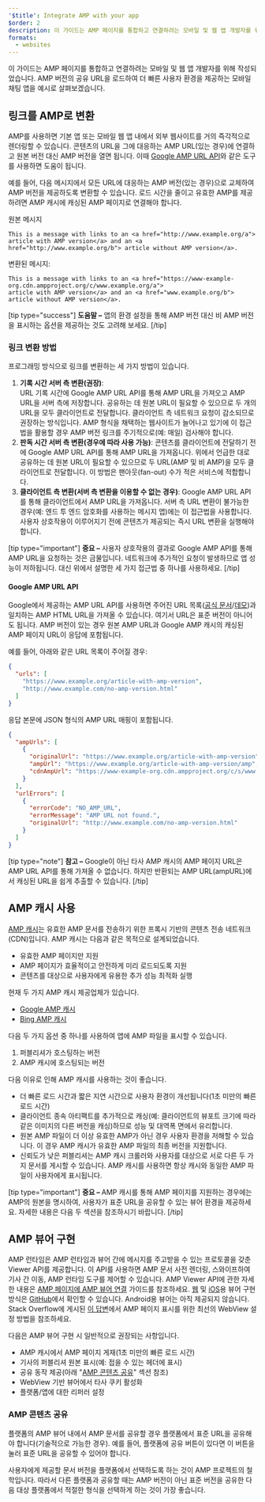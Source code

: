 ```yaml
---
'$title': Integrate AMP with your app
$order: 2
description: 이 가이드는 AMP 페이지를 통합하고 연결하려는 모바일 및 웹 앱 개발자를 위해 작성되었습니다. AMP 버전의 공유 URL을 로드하여 더 빠른 사용자 환경을 제공하는 모바일 채팅 앱을 예시로...
formats:
  - websites
---
```


이 가이드는 AMP 페이지를 통합하고 연결하려는 모바일 및 웹 앱 개발자를 위해 작성되었습니다. AMP 버전의 공유 URL을 로드하여 더 빠른 사용자 환경을 제공하는 모바일 채팅 앱을 예시로 살펴보겠습니다.

## 링크를 AMP로 변환

AMP를 사용하면 기본 앱 또는 모바일 웹 앱 내에서 외부 웹사이트를 거의 즉각적으로 렌더링할 수 있습니다. 콘텐츠의 URL을 그에 대응하는 AMP URL(있는 경우)에 연결하고 원본 버전 대신 AMP 버전을 열면 됩니다. 이때 [Google AMP URL API](https://developers.google.com/amp/cache/use-amp-url)와 같은 도구를 사용하면 도움이 됩니다.

예를 들어, 다음 메시지에서 모든 URL에 대응하는 AMP 버전(있는 경우)으로 교체하여 AMP 버전을 제공하도록 변환할 수 있습니다. 로드 시간을 줄이고 유효한 AMP를 제공하려면 AMP 캐시에 캐싱된 AMP 페이지로 연결해야 합니다.

원본 메시지

```text
This is a message with links to an <a href="http://www.example.org/a">
article with AMP version</a> and an <a href="http://www.example.org/b"> article without AMP version</a>.
```

변환된 메시지:

```text
This is a message with links to an <a href="https://www-example-org.cdn.ampproject.org/c/www.example.org/a">
article with AMP version</a> and an <a href="www.example.org/b"> article without AMP version</a>.
```

[tip type="success"] <strong>도움말 –</strong> 앱의 환경 설정을 통해 AMP 버전 대신 비 AMP 버전을 표시하는 옵션을 제공하는 것도 고려해 보세요. [/tip]

### 링크 변환 방법

프로그래밍 방식으로 링크를 변환하는 세 가지 방법이 있습니다.

1. **기록 시간 서버 측 변환(권장)**: <br> URL 기록 시간에 Google AMP URL API를 통해 AMP URL을 가져오고 AMP URL을 서버 측에 저장합니다. 공유하는 데 원본 URL이 필요할 수 있으므로 두 개의 URL을 모두 클라이언트로 전달합니다. 클라이언트 측 네트워크 요청이 감소되므로 권장하는 방식입니다. AMP 형식을 채택하는 웹사이트가 늘어나고 있기에 이 접근법을 활용할 경우 AMP 버전 링크를 주기적으로(예: 매일) 검사해야 합니다.
2. **판독 시간 서버 측 변환(경우에 따라 사용 가능)**: 콘텐츠를 클라이언트에 전달하기 전에 Google AMP URL API를 통해 AMP URL을 가져옵니다. 위에서 언급한 대로 공유하는 데 원본 URL이 필요할 수 있으므로 두 URL(AMP 및 비 AMP)을 모두 클라이언트로 전달합니다. 이 방법은 팬아웃(fan-out) 수가 적은 서비스에 적합합니다.
3. **클라이언트 측 변환(서버 측 변환을 이용할 수 없는 경우)**: Google AMP URL API를 통해 클라이언트에서 AMP URL을 가져옵니다. 서버 측 URL 변환이 불가능한 경우(예: 엔드 투 엔드 암호화를 사용하는 메시지 앱)에는 이 접근법을 사용합니다. 사용자 상호작용이 이루어지기 전에 콘텐츠가 제공되는 즉시 URL 변환을 실행해야 합니다.

[tip type="important"] <strong>중요 –</strong> 사용자 상호작용의 결과로 Google AMP API를 통해 AMP URL을 요청하는 것은 금물입니다. 네트워크에 추가적인 요청이 발생하므로 앱 성능이 저하됩니다. 대신 위에서 설명한 세 가지 접근법 중 하나를 사용하세요. [/tip]

#### Google AMP URL API

Google에서 제공하는 AMP URL API를 사용하면 주어진 URL 목록([공식 문서](https://developers.google.com/amp/cache/use-amp-url)/[데모](../../../documentation/examples/documentation/Using_the_AMP_URL_API.html))과 일치하는 AMP HTML URL을 가져올 수 있습니다. 여기서 URL은 표준 버전이 아니어도 됩니다. AMP 버전이 있는 경우 원본 AMP URL과 Google AMP 캐시의 캐싱된 AMP 페이지 URL이 응답에 포함됩니다.

예를 들어, 아래와 같은 URL 목록이 주어질 경우:

```json
{
  "urls": [
    "https://www.example.org/article-with-amp-version",
    "http://www.example.com/no-amp-version.html"
  ]
}
```

응답 본문에 JSON 형식의 AMP URL 매핑이 포함됩니다.

```json
{
  "ampUrls": [
    {
      "originalUrl": "https://www.example.org/article-with-amp-version",
      "ampUrl": "https://www.example.org/article-with-amp-version/amp",
      "cdnAmpUrl": "https://www-example-org.cdn.ampproject.org/c/s/www.example.org/article-with-amp-version"
    }
  ],
  "urlErrors": [
    {
      "errorCode": "NO_AMP_URL",
      "errorMessage": "AMP URL not found.",
      "originalUrl": "http://www.example.com/no-amp-version.html"
    }
  ]
}
```

[tip type="note"] <strong>참고 –</strong> Google이 아닌 타사 AMP 캐시의 AMP 페이지 URL은 AMP URL API를 통해 가져올 수 없습니다. 하지만 반환되는 AMP URL(ampURL)에서 캐싱된 URL을 쉽게 추출할 수 있습니다. [/tip]

## AMP 캐시 사용

[AMP 캐시](../../../documentation/guides-and-tutorials/learn/amp-caches-and-cors/how_amp_pages_are_cached.md)는 유효한 AMP 문서를 전송하기 위한 프록시 기반의 콘텐츠 전송 네트워크(CDN)입니다. AMP 캐시는 다음과 같은 목적으로 설계되었습니다.

- 유효한 AMP 페이지만 지원
- AMP 페이지가 효율적이고 안전하게 미리 로드되도록 지원
- 콘텐츠를 대상으로 사용자에게 유용한 추가 성능 최적화 실행

현재 두 가지 AMP 캐시 제공업체가 있습니다.

- [Google AMP 캐시](https://developers.google.com/amp/cache/)
- [Bing AMP 캐시](https://www.bing.com/webmaster/help/bing-amp-cache-bc1c884c)

다음 두 가지 옵션 중 하나를 사용하여 앱에 AMP 파일을 표시할 수 있습니다.

1. 퍼블리셔가 호스팅하는 버전
2. AMP 캐시에 호스팅되는 버전

다음 이유로 인해 AMP 캐시를 사용하는 것이 좋습니다.

- 더 빠른 로드 시간과 짧은 지연 시간으로 사용자 환경이 개선됩니다(1초 미만의 빠른 로드 시간)
- 클라이언트 종속 아티팩트를 추가적으로 캐싱(예: 클라이언트의 뷰포트 크기에 따라 같은 이미지의 다른 버전을 캐싱)하므로 성능 및 대역폭 면에서 유리합니다.
- 원본 AMP 파일이 더 이상 유효한 AMP가 아닌 경우 사용자 환경을 저해할 수 있습니다. 이 경우 AMP 캐시가 유효한 AMP 파일의 최종 버전을 지원합니다.
- 신뢰도가 낮은 퍼블리셔는 AMP 캐시 크롤러와 사용자를 대상으로 서로 다른 두 가지 문서를 게시할 수 있습니다. AMP 캐시를 사용하면 항상 캐시와 동일한 AMP 파일이 사용자에게 표시됩니다.

[tip type="important"] <strong>중요 – </strong>AMP 캐시를 통해 AMP 페이지를 지원하는 경우에는 AMP의 원본을 명시하여, 사용자가 표준 URL을 공유할 수 있는 뷰어 환경을 제공하세요. 자세한 내용은 다음 두 섹션을 참조하시기 바랍니다. [/tip]

## AMP 뷰어 구현

AMP 런타임은 AMP 런타임과 뷰어 간에 메시지를 주고받을 수 있는 프로토콜을 갖춘 Viewer API를 제공합니다. 이 API를 사용하면 AMP 문서 사전 렌더링, 스와이프하여 기사 간 이동, AMP 런타임 도구를 제어할 수 있습니다. AMP Viewer API에 관한 자세한 내용은 [AMP 페이지에 AMP 뷰어 연결](https://github.com/ampproject/amphtml/blob/master/extensions/amp-viewer-integration/integrating-viewer-with-amp-doc-guide.md) 가이드를 참조하세요. [웹](https://github.com/ampproject/amp-viewer/blob/master/mobile-web/README.md) 및 [iOS](https://github.com/ampproject/amp-viewer/tree/master/ios)용 뷰어 구현 방식은 [GitHub](https://github.com/ampproject/amp-viewer)에서 확인할 수 있습니다. Android용 뷰어는 아직 제공되지 않습니다. Stack Overflow에 게시된 [이 답변](https://stackoverflow.com/questions/44856759/does-we-need-to-change-anything-in-usual-webpage-loader-for-loading-an-amp-acce/44869038#44869038)에서 AMP 페이지 표시를 위한 최선의 WebView 설정 방법을 참조하세요.

다음은 AMP 뷰어 구현 시 일반적으로 권장되는 사항입니다.

- AMP 캐시에서 AMP 페이지 게재(1초 미만의 빠른 로드 시간)
- 기사의 퍼블리셔 원본 표시(예: 접을 수 있는 헤더에 표시)
- 공유 동작 제공(아래 "[AMP 콘텐츠 공유](integrate-with-apps.md#sharing-amp-content)" 섹션 참조)
- WebView 기반 뷰어에서 타사 쿠키 활성화
- 플랫폼/앱에 대한 리퍼러 설정

### AMP 콘텐츠 공유 <a name="sharing-amp-content"></a>

플랫폼의 AMP 뷰어 내에서 AMP 문서를 공유할 경우 플랫폼에서 표준 URL을 공유해야 합니다(기술적으로 가능한 경우). 예를 들어, 플랫폼에 공유 버튼이 있다면 이 버튼을 눌러 표준 URL을 공유할 수 있어야 합니다.

사용자에게 제공할 문서 버전을 플랫폼에서 선택하도록 하는 것이 AMP 프로젝트의 철학입니다. 따라서 다른 플랫폼과 공유할 때는 AMP 버전이 아닌 표준 버전을 공유한 다음 대상 플랫폼에서 적절한 형식을 선택하게 하는 것이 가장 좋습니다.
